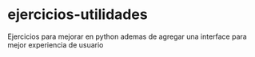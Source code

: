 # ejercicios-utilidades
Ejercicios para mejorar en python ademas de agregar una interface para mejor experiencia de usuario

